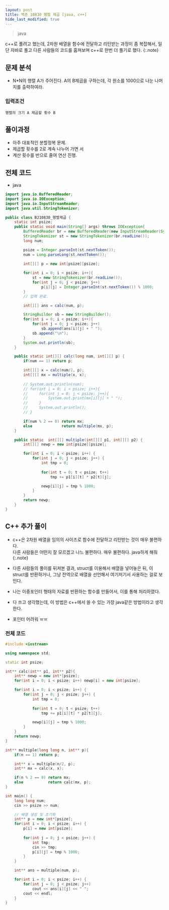 ```yaml
---
layout: post
title: 백준 10830 행렬 제곱 [java, c++]
hide_last_modified: true
---
```


> java



c++로 풀려고 했는데, 2차원 배열을 함수에 전달하고 리턴받는 과정이 좀 복잡해서, 일단 자바로 풀고 다른 사람들의 코드를 훔쳐보며 c++로 한번 더 풀기로 했다.
{:.note}



## 문제 분석

- N*N의 행렬 A가 주어진다. A의 B제곱을 구하는데, 각 원소를 1000으로 나눈 나머지를 출력하여라.




### 입력조건

```
행렬의 크기 A 제곱할 횟수 B
```



## 풀이과정

- 아주 대표적인 분할정복 문제.
- 제곱할 횟수를 2로 계속 나누어 가면 서
- 계산 횟수를 반으로 줄여 연산 진행.



## 전체 코드

- java

```java
import java.io.BufferedReader;
import java.io.IOException;
import java.io.InputStreamReader;
import java.util.StringTokenizer;

public class BJ10830_행렬제곱 {
    static int psize;
    public static void main(String[] args) throws IOException{
        BufferedReader br = new BufferedReader(new InputStreamReader(System.in));
        StringTokenizer st = new StringTokenizer(br.readLine());
        long num;

        psize = Integer.parseInt(st.nextToken());
        num = Long.parseLong(st.nextToken());

        int[][] p = new int[psize][psize];
        
        for(int i = 0; i < psize; i++){
            st = new StringTokenizer(br.readLine());
            for(int j = 0; j < psize; j++) 
                p[i][j] = Integer.parseInt(st.nextToken()) % 1000;
        }
        // 입력 완료.

        int[][] ans = calc(num, p);

        StringBuilder sb = new StringBuilder();
        for(int i = 0; i < psize; i++){
            for(int j = 0; j < psize; j++)
                sb.append(ans[i][j] + " ");
            sb.append("\n");
        }
        System.out.println(sb);
    }

    public static int[][] calc(long num, int[][] p) {
        if(num == 1) return p;

        int[][] x = calc(num/2, p);
        int[][] mx = multiple(x, x);
        
        // System.out.println(num);
        // for(int i = 0; i < psize; i++){
        //     for(int j = 0; j < psize; j++){
        //         System.out.print(mx[i][j] + " ");
        //     }
        //     System.out.println();
        // }

        if(num % 2 == 0) return mx;
        else             return multiple(mx, p);
    }

    public static  int[][] multiple(int[][] p1, int[][] p2) {
        int[][] newp = new int[psize][psize];

        for(int i = 0; i < psize; i++) {
            for(int j = 0; j < psize; j++) {
                int tmp = 0;
                
                for(int t = 0; t < psize; t++)
                    tmp += p1[i][t] * p2[t][j];

                newp[i][j] = tmp % 1000;
            }
        }
        return newp;
    }
}
```



## C++ 추가 풀이

- c++은 2차원 배열을 임의의 사이즈로 함수에 전달하고 리턴받는 것이 매우 불편하다.<br>다른 사람들은 어떤지 잘 모르겠고 나느 불편하다. 매우 불편하다. java하게 해줘
  {:.note}
- 다른 사람들의 풀이를 뒤져본 결과, struct를 이용해서 배열을 넣어놓은 뒤, 이 struct를 반환하거나, 그냥 전역으로 배열을 선언해서 여기저기서 사용하는 걸로 보인다.



- 나는 이중포인터 형태의 자료를 반환하는 함수를 만들어서, 이를 통해 처리하였다.
- 다 쓰고 생각했는데, 이 방법은 c++에서 쓸 수 있는 가장 java같은 방법이라고 생각한다.
- 포인터 어려워 ㅠㅠ



### 전체 코드

```c++
#include <iostream>

using namespace std;

static int psize;

int** calc(int** p1, int** p2){
    int** newp = new int*[psize];
    for(int i = 0; i < psize; i++) newp[i] = new int[psize];

    for(int i = 0; i < psize; i++) {
        for(int j = 0; j < psize; j++) {
            int tmp = 0;
            
            for(int t = 0; t < psize; t++)
                tmp += p1[i][t] * p2[t][j];

            newp[i][j] = tmp % 1000;
        }
    }
    return newp;
}

int** multiple(long long n, int** p){
    if(n == 1) return p;

    int** x = multiple(n/2, p);
    int** mx = calc(x, x);

    if(n % 2 == 0) return mx;
    else           return calc(mx, p);
}

int main() {
    long long num;
    cin >> psize >> num;

    // 배열 생성 및 초기화
    int** p = new int*[psize];
    for(int i = 0; i < psize; i++) {
        p[i] = new int[psize];
        
        for(int j = 0; j < psize; j++) {
            int tmp;
            cin >> tmp;
            p[i][j] = tmp % 1000;
        }
    }

    int** ans = multiple(num, p);

    for(int i = 0; i < psize; i++) {
        for(int j = 0; j < psize; j++)
            cout << ans[i][j] << " ";
        cout << endl;
    }
}
```


